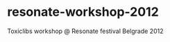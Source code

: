 resonate-workshop-2012
======================

Toxiclibs workshop @ Resonate festival Belgrade 2012

